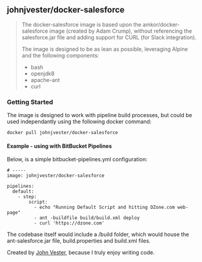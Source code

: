 ## johnjvester/docker-salesforce

> The docker-salesforce image is based upon the amkor/docker-salesforce image 
> (created by Adam Crump), without referencing the salesforce.jar file and 
> adding support for CURL (for Slack integration).
>
> The image is designed to be as lean as possible, leveraging Alpine and the 
> following components:
> - bash
> - openjdk8
> - apache-ant
> - curl  

### Getting Started

The image is designed to work with pipeline build processes, but could be used independantly 
using the following docker command:

`docker pull johnjvester/docker-salesforce`

#### Example - using with BitBucket Pipelines

Below, is a simple bitbucket-pipelines.yml configuration:

```
# ----- 
image: johnjvester/docker-salesforce

pipelines:
  default:
    - step:
        script:
          - echo "Running Default Script and hitting DZone.com web-page"
          - ant -buildfile build/build.xml deploy 
          - curl 'https://dzone.com'
```



The codebase itself would include a /build folder, which would house the ant-salesforce.jar file, build.properties and build.xml files.  

Created by [John Vester](https://www.linkedin.com/in/johnjvester), because I truly enjoy writing code.
